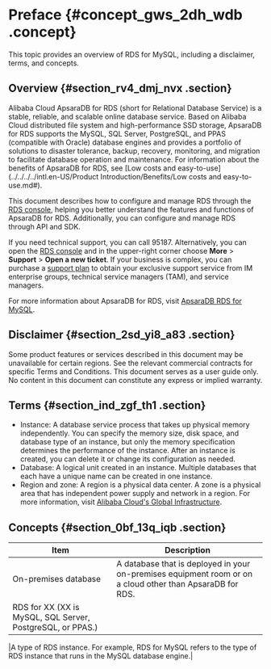 # Preface {#concept_gws_2dh_wdb .concept}

This topic provides an overview of RDS for MySQL, including a disclaimer, terms, and concepts.

## Overview {#section_rv4_dmj_nvx .section}

Alibaba Cloud ApsaraDB for RDS \(short for Relational Database Service\) is a stable, reliable, and scalable online database service. Based on Alibaba Cloud distributed file system and high-performance SSD storage, ApsaraDB for RDS supports the MySQL, SQL Server, PostgreSQL, and PPAS \(compatible with Oracle\) database engines and provides a portfolio of solutions to disaster tolerance, backup, recovery, monitoring, and migration to facilitate database operation and maintenance. For information about the benefits of ApsaraDB for RDS, see [Low costs and easy-to-use](../../../../intl.en-US/Product Introduction/Benefits/Low costs and easy-to-use.md#).

This document describes how to configure and manage RDS through the [RDS console](https://rds.console.aliyun.com/), helping you better understand the features and functions of ApsaraDB for RDS. Additionally, you can configure and manage RDS through API and SDK.

If you need technical support, you can call 95187. Alternatively, you can open the [RDS console](https://rds.console.aliyun.com/) and in the upper-right corner choose **More** \> **Support** \> **Open a new ticket**. If your business is complex, you can purchase a [support plan](https://www.alibabacloud.com/support/after-sales) to obtain your exclusive support service from IM enterprise groups, technical service managers \(TAM\), and service managers.

For more information about ApsaraDB for RDS, visit [ApsaraDB RDS for MySQL](https://www.alibabacloud.com/product/apsaradb-for-rds).

## Disclaimer {#section_2sd_yi8_a83 .section}

Some product features or services described in this document may be unavailable for certain regions. See the relevant commercial contracts for specific Terms and Conditions. This document serves as a user guide only. No content in this document can constitute any express or implied warranty.

## Terms {#section_ind_zgf_th1 .section}

-   Instance: A database service process that takes up physical memory independently. You can specify the memory size, disk space, and database type of an instance, but only the memory specification determines the performance of the instance. After an instance is created, you can delete it or change its configuration as needed.
-   Database: A logical unit created in an instance. Multiple databases that each have a unique name can be created in one instance.
-   Region and zone: A region is a physical data center. A zone is a physical area that has independent power supply and network in a region. For more information, visit [Alibaba Cloud's Global Infrastructure](https://www.alibabacloud.com/global-locations).

## Concepts {#section_0bf_13q_iqb .section}

|Item|Description|
|----|-----------|
|On-premises database|A database that is deployed in your on-premises equipment room or on a cloud other than ApsaraDB for RDS.|
| RDS for XX \(XX is MySQL, SQL Server, PostgreSQL, or PPAS.\)

 |A type of RDS instance. For example, RDS for MySQL refers to the type of RDS instance that runs in the MySQL database engine.|

